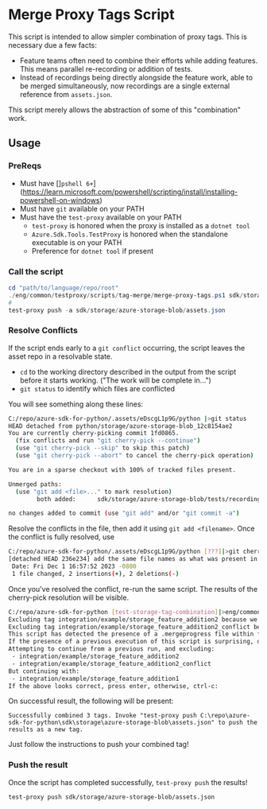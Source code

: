 # Merge Proxy Tags Script

This script is intended to allow simpler combination of proxy tags. This is necessary due a few facts:

- Feature teams often need to combine their efforts while adding features. This means parallel re-recording or addition of tests.
- Instead of recordings being directly alongside the feature work, able to be merged simultaneously, now recordings are a single external reference from `assets.json`.

This script merely allows the abstraction of some of this "combination" work.

## Usage

### PreReqs

- Must have []`pshell 6+`](https://learn.microsoft.com/powershell/scripting/install/installing-powershell-on-windows)
- Must have `git` available on your PATH
- Must have the `test-proxy` available on your PATH
  - `test-proxy` is honored when the proxy is installed as a `dotnet tool`
  - `Azure.Sdk.Tools.TestProxy` is honored when the standalone executable is on your PATH
  - Preference for `dotnet tool` if present

### Call the script

```powershell
cd "path/to/language/repo/root"
./eng/common/testproxy/scripts/tag-merge/merge-proxy-tags.ps1 sdk/storage/azure-storage-blob/assets.json integration/example/storage_feature_addition2 integration/example/storage_feature_addition1
#                                                                                                                 ^ Combined Tag 1                                    ^ Combined Tag 2
test-proxy push -a sdk/storage/azure-storage-blob/assets.json
```

### Resolve Conflicts

If the script ends early to a `git conflict` occurring, the script leaves the asset repo in a resolvable state.

- `cd` to the working directory described in the output from the script before it starts working. ("The work will be complete in...")
- `git status` to identify which files are conflicted

You will see something along these lines:

```bash
C:/repo/azure-sdk-for-python/.assets/eDscgL1p9G/python |>git status
HEAD detached from python/storage/azure-storage-blob_12c8154ae2
You are currently cherry-picking commit 1fd0865.
  (fix conflicts and run "git cherry-pick --continue")
  (use "git cherry-pick --skip" to skip this patch)
  (use "git cherry-pick --abort" to cancel the cherry-pick operation)

You are in a sparse checkout with 100% of tracked files present.

Unmerged paths:
  (use "git add <file>..." to mark resolution)
        both added:      sdk/storage/azure-storage-blob/tests/recordings/test_append_blob_async.pyTestStorageAppendBlobAsynctest_append_blob_from_text_new.json

no changes added to commit (use "git add" and/or "git commit -a")
```

Resolve the conflicts in the file, then add it using `git add <filename>`. Once the conflict is fully resolved, use

```bash
C:/repo/azure-sdk-for-python/.assets/eDscgL1p9G/python [???]|>git cherry-pick --continue
[detached HEAD 236e234] add the same file names as what was present in tag integration/example/storage_feature_addition2. In this case, the files themselves are just different enough from integration/example/storage_feature_addition2 that we should intentionally cause a conflict
 Date: Fri Dec 1 16:57:52 2023 -0800
 1 file changed, 2 insertions(+), 2 deletions(-)
```

Once you've resolved the conflict, re-run the same script. The results of the cherry-pick resolution will be visible.

```bash
C:/repo/azure-sdk-for-python [test-storage-tag-combination]|>eng/common/testproxy/scripts/tag-merge/merge-proxy-tags.ps1 sdk/storage/azure-storage-blob/assets.json integration/example/storage_feature_addition2 integration/example/storage_feature_addition2_conflict integration/example/storage_feature_addition1
Excluding tag integration/example/storage_feature_addition2 because we have already done work against it in a previous script invocation.
Excluding tag integration/example/storage_feature_addition2_conflict because we have already done work against it in a previous script invocation.
This script has detected the presence of a .mergeprogress file within folder C:\repo\azure-sdk-for-python.
If the presence of a previous execution of this script is surprising, delete the .assets folder and .mergeprogress file before invoking the script again.
Attempting to continue from a previous run, and excluding:
 - integration/example/storage_feature_addition2
 - integration/example/storage_feature_addition2_conflict
But continuing with:
 - integration/example/storage_feature_addition1
If the above looks correct, press enter, otherwise, ctrl-c:
```

On successful result, the following will be present:

```
Successfully combined 3 tags. Invoke "test-proxy push C:\repo\azure-sdk-for-python\sdk\storage\azure-storage-blob\assets.json" to push the results as a new tag.
```

Just follow the instructions to push your combined tag!

### Push the result

Once the script has completed successfully, `test-proxy push` the results!

```bash
test-proxy push sdk/storage/azure-storage-blob/assets.json
```
